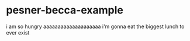 # pesner-becca-example
i am so hungry aaaaaaaaaaaaaaaaaaaa i'm gonna eat the biggest lunch to ever exist